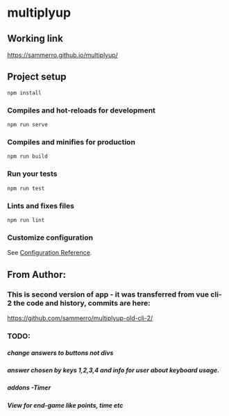 # multiplyup

## Working link
https://sammerro.github.io/multiplyup/

## Project setup
```
npm install
```

### Compiles and hot-reloads for development
```
npm run serve
```

### Compiles and minifies for production
```
npm run build
```

### Run your tests
```
npm run test
```

### Lints and fixes files
```
npm run lint
```

### Customize configuration
See [Configuration Reference](https://cli.vuejs.org/config/).


## From Author:
### This is second version of app - it was transferred from vue cli-2 the code and history, commits are here:
https://github.com/sammerro/multiplyup-old-cli-2/

### TODO:
##### change answers to buttons not divs
##### answer chosen by keys 1,2,3,4 and info for user about keyboard usage.
##### addons -Timer 
##### View for end-game like points, time etc
